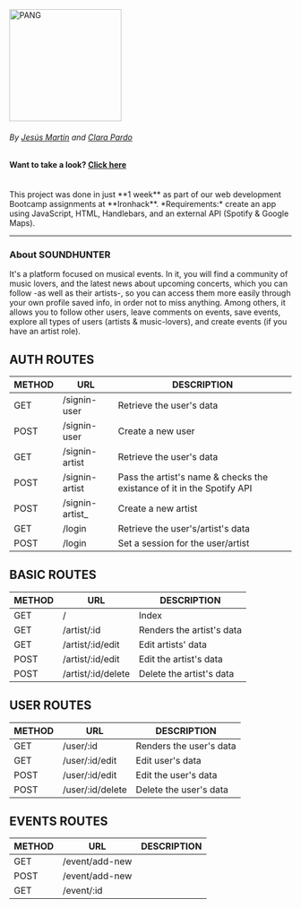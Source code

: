 <img src="https://res.cloudinary.com/clarapardo/image/upload/v1653770111/soundhunter_logo_green_kertqz.png" alt="PANG" width="200px"/>

###### By [Jesús Martín](https://github.com/yimapop) and [Clara Pardo](https://github.com/clarapardo)

#### Want to take a look? [Click here](https://clarapardo-ironhack.github.io/PANG-byHC/)

<br>
This project was done in just **1 week** as part of our web development Bootcamp assignments at **Ironhack**. 
*Requirements:* create an app using JavaScript, HTML, Handlebars, and an external API (Spotify & Google Maps). 



---
### About SOUNDHUNTER

It's a platform focused on musical events. 
In it, you will find a community of music lovers, and the latest news about upcoming concerts, which you can follow -as well as their artists-, so you can access them more easily through your own profile saved info, in order not to miss anything.
Among others, it allows you to follow other users, leave comments on events, save events, explore all types of users (artists & music-lovers), and create events (if you have an artist role).


## AUTH ROUTES
| METHOD | URL | DESCRIPTION |
| --- | --- | --- |
| GET | /signin-user | Retrieve the user's data |
| POST | /signin-user | Create a new user |
| GET | /signin-artist | Retrieve the user's data |
| POST | /signin-artist | Pass the artist's name & checks the existance of it in the Spotify API |
| POST | /signin-artist_ | Create a new artist |
| GET | /login | Retrieve the user's/artist's data |
| POST | /login | Set a session for the user/artist |


## BASIC ROUTES
| METHOD | URL | DESCRIPTION |
| --- | --- | --- |
| GET | / | Index |
| GET | /artist/:id | Renders the artist's data |
| GET | /artist/:id/edit | Edit artists' data |
| POST | /artist/:id/edit | Edit the artist's data |
| POST | /artist/:id/delete | Delete the artist's data |


## USER ROUTES
| METHOD | URL | DESCRIPTION |
| --- | --- | --- |
| GET | /user/:id | Renders the user's data |
| GET | /user/:id/edit | Edit user's data |
| POST | /user/:id/edit | Edit the user's data |
| POST | /user/:id/delete | Delete the user's data |



## EVENTS ROUTES
| METHOD | URL | DESCRIPTION |
| --- | --- | --- |
| GET | /event/add-new | |
| POST | /event/add-new | |
| GET | /event/:id | |


